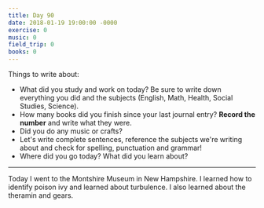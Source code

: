 ```yaml
---
title: Day 90
date: 2018-01-19 19:00:00 -0000
exercise: 0
music: 0
field_trip: 0
books: 0
---
```

Things to write about:

* What did you study and work on today? Be sure to write down everything you did and the subjects (English, Math, Health, Social Studies, Science).
* How many books did you finish since your last journal entry? **Record the number** and write what they were.
* Did you do any music or crafts?
* Let's write complete sentences, reference the subjects we're writing about and check for spelling, punctuation and grammar!
* Where did you go today? What did you learn about?

***

Today I went to the Montshire Museum in New Hampshire. I learned how to identify poison ivy and learned about turbulence. I also learned about the theramin and gears.
